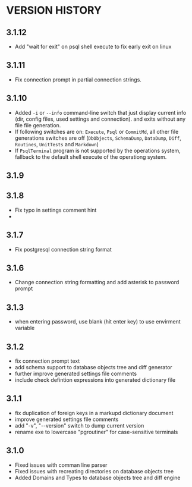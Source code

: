 ﻿# VERSION HISTORY

## 3.1.12

- Add "wait for exit" on psql shell execute to fix early exit on linux

## 3.1.11

- Fix connection prompt in partial connection strings.

## 3.1.10

- Added `-i` or `--info` command-line switch that just display current info (dir, config files, used settings and connection). and exits without any file file generation.
- If following switches are on: `Execute`, `Psql` or `CommitMd`, all other file generations switches are off (`DbObjects`, `SchemaDump`, `DataDump`, `Diff`, `Routines`, `UnitTests` and `Markdown`)
- If `PsqlTerminal` program is not supported by the operations system, fallback to the default shell execute of the operationg system.

## 3.1.9
## 3.1.8

- Fix typo in settings comment hint
- 
## 3.1.7

- Fix postgresql connection string format

## 3.1.6

- Change connection string formatting and add asterisk to password prompt

## 3.1.3

- when entering password, use blank (hit enter key) to use envirment variable

## 3.1.2

- fix connection prompt text
- add schema support to database objects tree and diff generator
- further improve generated settings file comments
- include check defintion expressions into generated dictionary file

## 3.1.1

- fix duplication of foreign keys in a markupd dictionary document
- improve generated settings file comments
- add "-v", "--version" switch to dump current version
- rename exe to lowercase "pgroutiner" for case-sensitive terminals

## 3.1.0

- Fixed issues with comman line parser
- Fixed issues with recreating directories on database objects tree
- Added Domains and Types to database objects tree and diff engine
